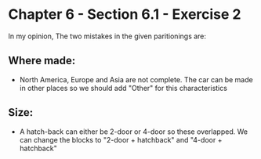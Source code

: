 # Chapter 6 - Section 6.1 - Exercise 2

In my opinion, The two mistakes in the given paritionings are:

## Where made:
- North America, Europe and Asia are not complete. The car can be made in other places so we should add "Other" for this characteristics

## Size:
- A hatch-back can either be 2-door or 4-door so these overlapped. We can change the blocks to "2-door + hatchback" and "4-door + hatchback"
